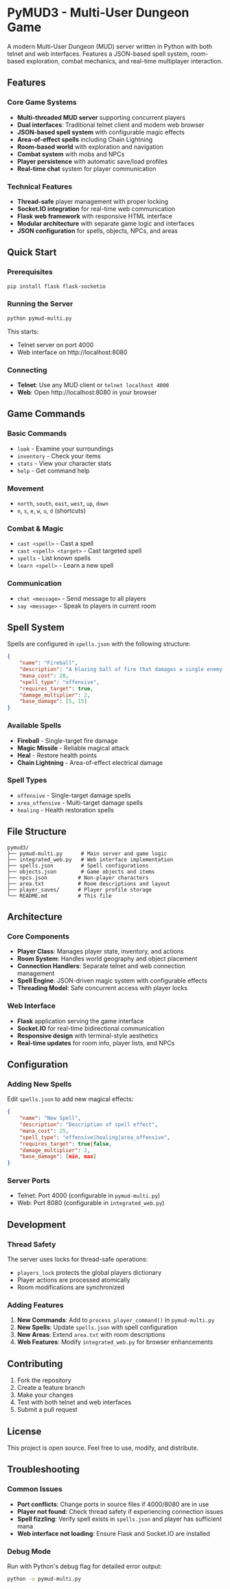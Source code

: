 # PyMUD3 - Multi-User Dungeon Game

A modern Multi-User Dungeon (MUD) server written in Python with both telnet and web interfaces. Features a JSON-based spell system, room-based exploration, combat mechanics, and real-time multiplayer interaction.

## Features

### Core Game Systems
- **Multi-threaded MUD server** supporting concurrent players
- **Dual interfaces**: Traditional telnet client and modern web browser
- **JSON-based spell system** with configurable magic effects
- **Area-of-effect spells** including Chain Lightning
- **Room-based world** with exploration and navigation
- **Combat system** with mobs and NPCs
- **Player persistence** with automatic save/load profiles
- **Real-time chat** system for player communication

### Technical Features
- **Thread-safe** player management with proper locking
- **Socket.IO integration** for real-time web communication
- **Flask web framework** with responsive HTML interface
- **Modular architecture** with separate game logic and interfaces
- **JSON configuration** for spells, objects, NPCs, and areas

## Quick Start

### Prerequisites
```bash
pip install flask flask-socketio
```

### Running the Server
```bash
python pymud-multi.py
```

This starts:
- Telnet server on port 4000
- Web interface on http://localhost:8080

### Connecting
- **Telnet**: Use any MUD client or `telnet localhost 4000`
- **Web**: Open http://localhost:8080 in your browser

## Game Commands

### Basic Commands
- `look` - Examine your surroundings
- `inventory` - Check your items
- `stats` - View your character stats
- `help` - Get command help

### Movement
- `north`, `south`, `east`, `west`, `up`, `down`
- `n`, `s`, `e`, `w`, `u`, `d` (shortcuts)

### Combat & Magic
- `cast <spell>` - Cast a spell
- `cast <spell> <target>` - Cast targeted spell
- `spells` - List known spells
- `learn <spell>` - Learn a new spell

### Communication
- `chat <message>` - Send message to all players
- `say <message>` - Speak to players in current room

## Spell System

Spells are configured in `spells.json` with the following structure:

```json
{
    "name": "Fireball",
    "description": "A blazing ball of fire that damages a single enemy.",
    "mana_cost": 20,
    "spell_type": "offensive",
    "requires_target": true,
    "damage_multiplier": 2,
    "base_damage": [5, 15]
}
```

### Available Spells
- **Fireball** - Single-target fire damage
- **Magic Missile** - Reliable magical attack
- **Heal** - Restore health points
- **Chain Lightning** - Area-of-effect electrical damage

### Spell Types
- `offensive` - Single-target damage spells
- `area_offensive` - Multi-target damage spells
- `healing` - Health restoration spells

## File Structure

```
pymud3/
├── pymud-multi.py      # Main server and game logic
├── integrated_web.py   # Web interface implementation
├── spells.json         # Spell configurations
├── objects.json        # Game objects and items
├── npcs.json          # Non-player characters
├── area.txt           # Room descriptions and layout
├── player_saves/      # Player profile storage
└── README.md          # This file
```

## Architecture

### Core Components
- **Player Class**: Manages player state, inventory, and actions
- **Room System**: Handles world geography and object placement
- **Connection Handlers**: Separate telnet and web connection management
- **Spell Engine**: JSON-driven magic system with configurable effects
- **Threading Model**: Safe concurrent access with player locks

### Web Interface
- **Flask** application serving the game interface
- **Socket.IO** for real-time bidirectional communication
- **Responsive design** with terminal-style aesthetics
- **Real-time updates** for room info, player lists, and NPCs

## Configuration

### Adding New Spells
Edit `spells.json` to add new magical effects:

```json
{
    "name": "New Spell",
    "description": "Description of spell effect",
    "mana_cost": 25,
    "spell_type": "offensive|healing|area_offensive",
    "requires_target": true|false,
    "damage_multiplier": 2,
    "base_damage": [min, max]
}
```

### Server Ports
- Telnet: Port 4000 (configurable in `pymud-multi.py`)
- Web: Port 8080 (configurable in `integrated_web.py`)

## Development

### Thread Safety
The server uses locks for thread-safe operations:
- `players_lock` protects the global players dictionary
- Player actions are processed atomically
- Room modifications are synchronized

### Adding Features
1. **New Commands**: Add to `process_player_command()` in `pymud-multi.py`
2. **New Spells**: Update `spells.json` with spell configuration
3. **New Areas**: Extend `area.txt` with room descriptions
4. **Web Features**: Modify `integrated_web.py` for browser enhancements

## Contributing

1. Fork the repository
2. Create a feature branch
3. Make your changes
4. Test with both telnet and web interfaces
5. Submit a pull request

## License

This project is open source. Feel free to use, modify, and distribute.

## Troubleshooting

### Common Issues
- **Port conflicts**: Change ports in source files if 4000/8080 are in use
- **Player not found**: Check thread safety if experiencing connection issues
- **Spell fizzling**: Verify spell exists in `spells.json` and player has sufficient mana
- **Web interface not loading**: Ensure Flask and Socket.IO are installed

### Debug Mode
Run with Python's debug flag for detailed error output:
```bash
python -u pymud-multi.py
```
